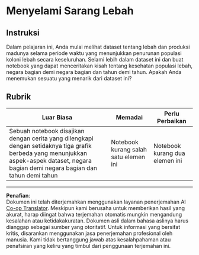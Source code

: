 <!--
CO_OP_TRANSLATOR_METADATA:
{
  "original_hash": "680419753c086eef51be86607c623945",
  "translation_date": "2025-08-28T18:47:32+00:00",
  "source_file": "3-Data-Visualization/12-visualization-relationships/assignment.md",
  "language_code": "id"
}
-->
# Menyelami Sarang Lebah

## Instruksi

Dalam pelajaran ini, Anda mulai melihat dataset tentang lebah dan produksi madunya selama periode waktu yang menunjukkan penurunan populasi koloni lebah secara keseluruhan. Selami lebih dalam dataset ini dan buat notebook yang dapat menceritakan kisah tentang kesehatan populasi lebah, negara bagian demi negara bagian dan tahun demi tahun. Apakah Anda menemukan sesuatu yang menarik dari dataset ini?

## Rubrik

| Luar Biasa                                                                                                                                               | Memadai                                 | Perlu Perbaikan                          |
| ------------------------------------------------------------------------------------------------------------------------------------------------------- | --------------------------------------- | ---------------------------------------- |
| Sebuah notebook disajikan dengan cerita yang dilengkapi dengan setidaknya tiga grafik berbeda yang menunjukkan aspek-aspek dataset, negara bagian demi negara bagian dan tahun demi tahun | Notebook kurang salah satu elemen ini  | Notebook kurang dua elemen ini           |

---

**Penafian**:  
Dokumen ini telah diterjemahkan menggunakan layanan penerjemahan AI [Co-op Translator](https://github.com/Azure/co-op-translator). Meskipun kami berusaha untuk memberikan hasil yang akurat, harap diingat bahwa terjemahan otomatis mungkin mengandung kesalahan atau ketidakakuratan. Dokumen asli dalam bahasa aslinya harus dianggap sebagai sumber yang otoritatif. Untuk informasi yang bersifat kritis, disarankan menggunakan jasa penerjemahan profesional oleh manusia. Kami tidak bertanggung jawab atas kesalahpahaman atau penafsiran yang keliru yang timbul dari penggunaan terjemahan ini.